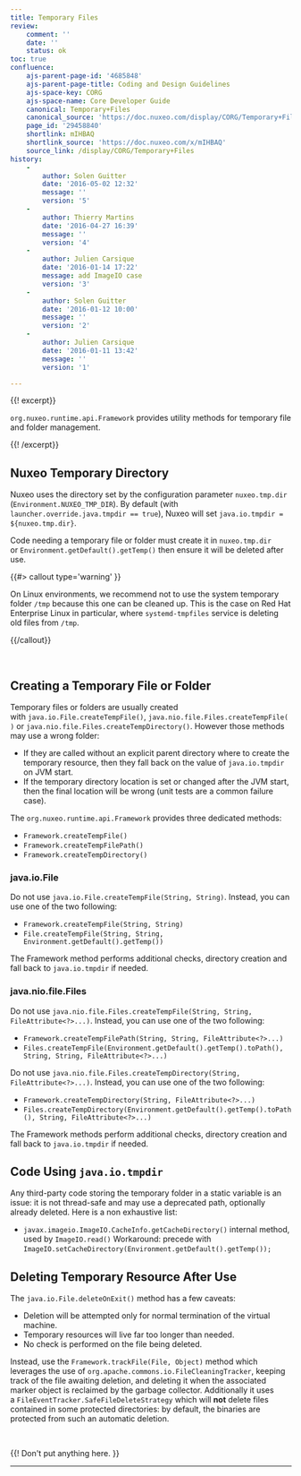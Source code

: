 ```yaml
---
title: Temporary Files
review:
    comment: ''
    date: ''
    status: ok
toc: true
confluence:
    ajs-parent-page-id: '4685848'
    ajs-parent-page-title: Coding and Design Guidelines
    ajs-space-key: CORG
    ajs-space-name: Core Developer Guide
    canonical: Temporary+Files
    canonical_source: 'https://doc.nuxeo.com/display/CORG/Temporary+Files'
    page_id: '29458840'
    shortlink: mIHBAQ
    shortlink_source: 'https://doc.nuxeo.com/x/mIHBAQ'
    source_link: /display/CORG/Temporary+Files
history:
    - 
        author: Solen Guitter
        date: '2016-05-02 12:32'
        message: ''
        version: '5'
    - 
        author: Thierry Martins
        date: '2016-04-27 16:39'
        message: ''
        version: '4'
    - 
        author: Julien Carsique
        date: '2016-01-14 17:22'
        message: add ImageIO case
        version: '3'
    - 
        author: Solen Guitter
        date: '2016-01-12 10:00'
        message: ''
        version: '2'
    - 
        author: Julien Carsique
        date: '2016-01-11 13:42'
        message: ''
        version: '1'

---
```

{{! excerpt}}

`org.nuxeo.runtime.api.Framework` provides utility methods for temporary file and folder management.

{{! /excerpt}}

## Nuxeo Temporary Directory

Nuxeo uses the directory set by the configuration parameter `nuxeo.tmp.dir` (`Environment.NUXEO_TMP_DIR`).
By default (with `launcher.override.java.tmpdir == true`), Nuxeo will set `java.io.tmpdir = ${nuxeo.tmp.dir}`.

Code needing a temporary file or folder must create it in&nbsp;`nuxeo.tmp.dir` or&nbsp;`Environment.getDefault().getTemp()` then ensure it will be deleted after use.

{{#> callout type='warning' }}

On Linux environments, we recommend not to use the system temporary folder `/tmp` because this one can be cleaned up. This is the case on Red Hat Enterprise Linux in particular, where `systemd-tmpfiles` service is deleting old files from `/tmp`.

{{/callout}}

&nbsp;

## Creating a Temporary File or Folder

Temporary files or folders are usually created with&nbsp;`java.io.File.createTempFile()`,&nbsp;`java.nio.file.Files.createTempFile()` or&nbsp;`java.nio.file.Files.createTempDirectory()`. However those methods may use a wrong folder:

*   If they are called without an explicit parent directory where to create the temporary resource, then they fall back on the value of `java.io.tmpdir` on JVM start.
*   If the temporary directory location is set or changed after the JVM start, then the final location will be wrong (unit tests are a common failure case).

The `org.nuxeo.runtime.api.Framework` provides three dedicated methods:

*   `Framework.createTempFile()`
*   `Framework.createTempFilePath()`
*   `Framework.createTempDirectory()`

### java.io.File

Do not use&nbsp;`java.io.File.createTempFile(String, String)`. Instead, you can use one of the two following:

*   `Framework.createTempFile(String, String)`
*   `File.createTempFile(String, String, Environment.getDefault().getTemp())`

The Framework method performs additional checks, directory creation and fall back to&nbsp;`java.io.tmpdir` if needed.

### java.nio.file.Files

Do not use&nbsp;`java.nio.file.Files.createTempFile(String, String, FileAttribute<?>...)`. Instead, you can use one of the two following:

*   `Framework.createTempFilePath(String, String, FileAttribute<?>...)`
*   `Files.createTempFile(Environment.getDefault().getTemp().toPath(), String, String, FileAttribute<?>...)`

Do not use&nbsp;`java.nio.file.Files.createTempDirectory(String, FileAttribute<?>...)`. Instead, you can use one of the two following:

*   `Framework.createTempDirectory(String, FileAttribute<?>...)`
*   `Files.createTempDirectory(Environment.getDefault().getTemp().toPath(), String, FileAttribute<?>...)`

The Framework methods perform additional checks, directory creation and fall back to&nbsp;`java.io.tmpdir` if needed.

## Code Using&nbsp;`java.io.tmpdir`

Any third-party code storing the temporary folder in a static variable is an issue: it is not thread-safe and may use a deprecated path, optionally already deleted.
Here is a non exhaustive list:

*   `javax.imageio.ImageIO.CacheInfo.getCacheDirectory()` internal method, used by `ImageIO.read()`
    Workaround: precede with `ImageIO.setCacheDirectory(Environment.getDefault().getTemp());`

## Deleting Temporary Resource After Use

The&nbsp;`java.io.File.deleteOnExit()` method has a few caveats:

*   Deletion will be attempted only for normal termination of the virtual machine.
*   Temporary resources will live far too longer than needed.
*   No check is performed on the file being deleted.

Instead, use the `Framework.trackFile(File, Object)` method which leverages the use of&nbsp;`org.apache.commons.io.FileCleaningTracker`, keeping track of the file awaiting deletion, and deleting it when the associated marker object is reclaimed by the garbage collector. Additionally it uses a&nbsp;`FileEventTracker.SafeFileDeleteStrategy` which will **not** delete files contained in some protected directories: by default, the binaries are protected from such an automatic deletion.

&nbsp;

{{! Don't put anything here. }}

* * *